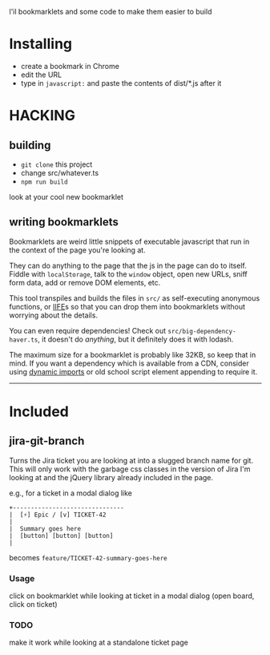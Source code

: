 l'il bookmarklets and some code to make them easier to build

# Installing

- create a bookmark in Chrome
- edit the URL
- type in `javascript:` and paste the contents of dist/\*.js after it

# HACKING

## building

- `git clone` this project
- change src/whatever.ts
- `npm run build`

look at your cool new bookmarklet

## writing bookmarklets

Bookmarklets are weird little snippets of executable javascript that run in the context of the page you're looking at.

They can do anything to the page that the js in the page can do to itself. Fiddle with `localStorage`, talk to the `window` object, open new URLs, sniff form data, add or remove DOM elements, etc.

This tool transpiles and builds the files in `src/` as self-executing anonymous functions, or [IIFE](https://developer.mozilla.org/en-US/docs/Glossary/IIFE)s so that you can drop them into bookmarklets without worrying about the details.

You can even require dependencies! Check out `src/big-dependency-haver.ts`, it doesn't do _anything_, but it definitely does it with lodash.

The maximum size for a bookmarklet is probably like 32KB, so keep that in mind. If you want a dependency which is available from a CDN, consider using [dynamic imports](https://developer.mozilla.org/en-US/docs/Web/JavaScript/Reference/Statements/import) or old school script element appending to require it.

---

# Included

## jira-git-branch

Turns the Jira ticket you are looking at into a slugged branch name for git. This will only work with the garbage css classes in the version of Jira I'm looking at and the jQuery library already included in the page.

e.g., for a ticket in a modal dialog like

```
+-------------------------------
|  [⚡️] Epic / [v] TICKET-42
|
|  Summary goes here
|  [button] [button] [button]
|
```

becomes `feature/TICKET-42-summary-goes-here`

### Usage

click on bookmarklet while looking at ticket in a modal dialog (open board, click on ticket)

### TODO

make it work while looking at a standalone ticket page
